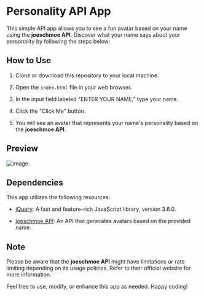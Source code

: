 # Personality API App

This simple API app allows you to see a fun avatar based on your name using the **joeschmoe API**. Discover what your name says about your personality by following the steps below:

## How to Use

1. Clone or download this repository to your local machine.

2. Open the `index.html` file in your web browser.

3. In the input field labeled "ENTER YOUR NAME," type your name.

4. Click the "Click Me" button.

5. You will see an avatar that represents your name's personality based on the **joeschmoe API**.

## Preview

![image](https://user-images.githubusercontent.com/81668653/201940818-b2f95d19-aae7-40d0-9a71-44a902b01d37.png)

## Dependencies

This app utilizes the following resources:

- [jQuery](https://jquery.com/): A fast and feature-rich JavaScript library, version 3.6.0.

- [joeschmoe API](https://joeschmoe.io/): An API that generates avatars based on the provided name.

## Note

Please be aware that the **joeschmoe API** might have limitations or rate limiting depending on its usage policies. Refer to their official website for more information.

Feel free to use, modify, or enhance this app as needed. Happy coding!

